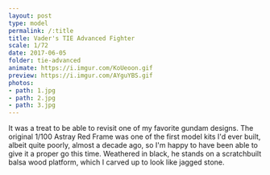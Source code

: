 ```yaml
---
layout: post
type: model
permalink: /:title
title: Vader's TIE Advanced Fighter
scale: 1/72
date: 2017-06-05
folder: tie-advanced
animate: https://i.imgur.com/KoUeoon.gif
preview: https://i.imgur.com/AYguYBS.gif
photos:
- path: 1.jpg
- path: 2.jpg
- path: 3.jpg											
---
```


It was a treat to be able to revisit one of my favorite gundam designs. The original 1/100 Astray Red Frame was one of the first model kits I'd ever built, albeit quite poorly, almost a decade ago, so I'm happy to have been able to give it a proper go this time. Weathered in black, he stands on a scratchbuilt balsa wood platform, which I carved up to look like jagged stone.